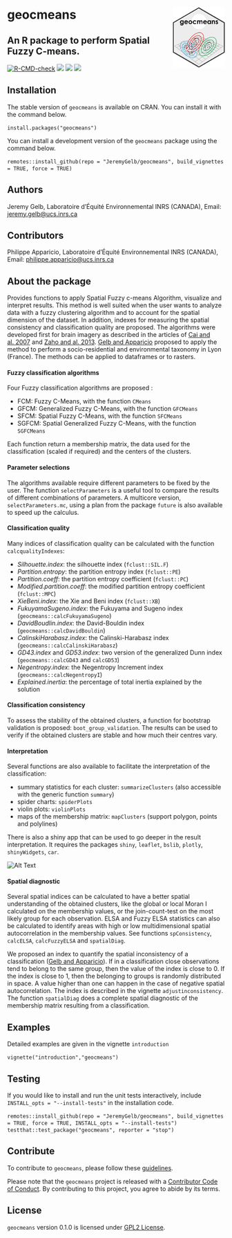 
<!-- README.md is generated from README.Rmd. Please edit that file -->

# geocmeans <img src='man/figures/geocmeans_logo.png' align="right" height="138.5" />

## An R package to perform Spatial Fuzzy C-means.

<!-- badges: start -->

[![R-CMD-check](https://github.com/JeremyGelb/geocmeans/actions/workflows/R-CMD-check.yaml/badge.svg)](https://github.com/JeremyGelb/geocmeans/actions/workflows/R-CMD-check.yaml)
[![](https://img.shields.io/badge/devel%20version-0.2.0-green.svg)](https://github.com/JeremyGelb/geocmeans)
[![](https://www.r-pkg.org/badges/version/geocmeans?color=blue)](https://cran.r-project.org/package=geocmeans)
[![](http://cranlogs.r-pkg.org/badges/grand-total/geocmeans?color=blue)](https://cran.r-project.org/package=geocmeans)
<!-- badges: end -->

## Installation

The stable version of `geocmeans` is available on CRAN. You can install
it with the command below.

    install.packages("geocmeans")

You can install a development version of the `geocmeans` package using
the command below.

    remotes::install_github(repo = "JeremyGelb/geocmeans", build_vignettes = TRUE, force = TRUE)

## Authors

Jeremy Gelb, Laboratoire d’Équité Environnemental INRS (CANADA), Email:
<jeremy.gelb@ucs.inrs.ca>

## Contributors

Philippe Apparicio, Laboratoire d’Équité Environnemental INRS (CANADA),
Email: <philippe.apparicio@ucs.inrs.ca>

## About the package

Provides functions to apply Spatial Fuzzy c-means Algorithm, visualize
and interpret results. This method is well suited when the user wants to
analyze data with a fuzzy clustering algorithm and to account for the
spatial dimension of the dataset. In addition, indexes for measuring the
spatial consistency and classification quality are proposed. The
algorithms were developed first for brain imagery as described in the
articles of [Cai and
al. 2007](https://doi.org/10.1016/j.patcog.2006.07.011) and [Zaho and
al. 2013](https://doi.org/10.1016/j.dsp.2012.09.016). [Gelb and
Apparicio](https://doi.org/10.4000/cybergeo.36414) proposed to apply the
method to perform a socio-residential and environmental taxonomy in Lyon
(France). The methods can be applied to dataframes or to rasters.

#### Fuzzy classification algorithms

Four Fuzzy classification algorithms are proposed :

-   FCM: Fuzzy C-Means, with the function `CMeans`
-   GFCM: Generalized Fuzzy C-Means, with the function `GFCMeans`
-   SFCM: Spatial Fuzzy C-Means, with the function `SFCMeans`
-   SGFCM: Spatial Generalized Fuzzy C-Means, with the function
    `SGFCMeans`

Each function return a membership matrix, the data used for the
classification (scaled if required) and the centers of the clusters.

#### Parameter selections

The algorithms available require different parameters to be fixed by the
user. The function `selectParameters` is a useful tool to compare the
results of different combinations of parameters. A multicore version,
`selectParameters.mc`, using a plan from the package `future` is also
available to speed up the calculus.

#### Classification quality

Many indices of classification quality can be calculated with the
function `calcqualityIndexes`:

-   *Silhouette.index*: the silhouette index (`fclust::SIL.F`)
-   *Partition.entropy*: the partition entropy index (`fclust::PE`)
-   *Partition.coeff*: the partition entropy coefficient (`fclust::PC`)
-   *Modified.partition.coeff*: the modified partition entropy
    coefficient (`fclust::MPC`)
-   *XieBeni.index*: the Xie and Beni index (`fclust::XB`)
-   *FukuyamaSugeno.index*: the Fukuyama and Sugeno index
    (`geocmeans::calcFukuyamaSugeno`)
-   *DavidBoudlin.index*: the David-Bouldin index
    (`geocmeans::calcDavidBouldin`)
-   *CalinskiHarabasz.index*: the Calinski-Harabasz index
    (`geocmeans::calcCalinskiHarabasz`)
-   *GD43.index* and *GD53.index*: two version of the generalized Dunn
    index (`geocmeans::calcGD43` and `calcGD53`)
-   *Negentropy.index*: the Negentropy Increment index
    (`geocmeans::calcNegentropyI`)
-   *Explained.inertia*: the percentage of total inertia explained by
    the solution

#### Classification consistency

To assess the stability of the obtained clusters, a function for
bootstrap validation is proposed: `boot_group_validation`. The results
can be used to verify if the obtained clusters are stable and how much
their centres vary.

#### Interpretation

Several functions are also available to facilitate the interpretation of
the classification:

-   summary statistics for each cluster: `summarizeClusters` (also
    accessible with the generic function `summary`)
-   spider charts: `spiderPlots`
-   violin plots: `violinPlots`
-   maps of the membership matrix: `mapClusters` (support polygon,
    points and polylines)

There is also a shiny app that can be used to go deeper in the result
interpretation. It requires the packages `shiny`, `leaflet`, `bslib`,
`plotly`, `shinyWidgets`, `car`.

![Alt
Text](https://raw.githubusercontent.com/JeremyGelb/geocmeans/master/.github/gif/app_viz.gif)

#### Spatial diagnostic

Several spatial indices can be calculated to have a better spatial
understanding of the obtained clusters, like the global or local Moran I
calculated on the membership values, or the join-count-test on the most
likely group for each observation. ELSA and Fuzzy ELSA statistics can
also be calculated to identify areas with high or low multidimensional
spatial autocorrelation in the membership values. See functions
`spConsistency`, `calcELSA`, `calcFuzzyELSA` and `spatialDiag`.

We proposed an index to quantify the spatial inconsistency of a
classification ([Gelb and
Apparicio](https://doi.org/10.4000/cybergeo.36414)). If in a
classification close observations tend to belong to the same group, then
the value of the index is close to 0. If the index is close to 1, then
the belonging to groups is randomly distributed in space. A value higher
than one can happen in the case of negative spatial autocorrelation. The
index is described in the vignette `adjustinconsistency`. The function
`spatialDiag` does a complete spatial diagnostic of the membership
matrix resulting from a classification.

## Examples

Detailed examples are given in the vignette `introduction`

    vignette("introduction","geocmeans")

## Testing

If you would like to install and run the unit tests interactively,
include `INSTALL_opts = "--install-tests"` in the installation code.

    remotes::install_github(repo = "JeremyGelb/geocmeans", build_vignettes = TRUE, force = TRUE, INSTALL_opts = "--install-tests")
    testthat::test_package("geocmeans", reporter = "stop")

## Contribute

To contribute to `geocmeans`, please follow these
[guidelines](https://github.com/JeremyGelb/geocmeans/blob/master/CONTRIBUTING.md).

Please note that the `geocmeans` project is released with a [Contributor
Code of
Conduct](https://github.com/JeremyGelb/geocmeans/blob/master/CONDUCT.md).
By contributing to this project, you agree to abide by its terms.

## License

`geocmeans` version 0.1.0 is licensed under [GPL2
License](https://github.com/JeremyGelb/geocmeans/blob/master/LICENSE.txt).

